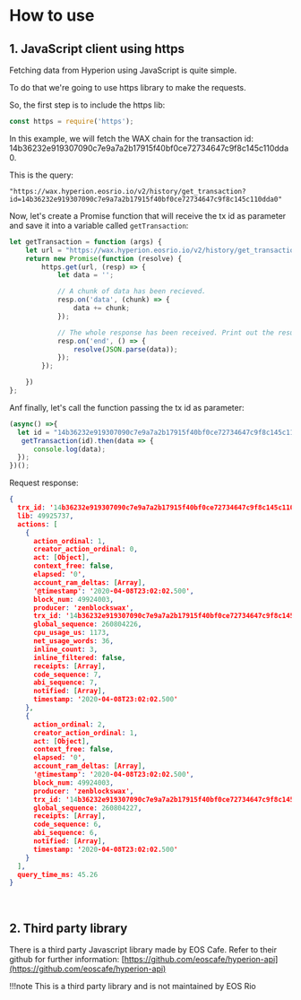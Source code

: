 # How to use

## 1. JavaScript client using https
Fetching data from Hyperion using JavaScript is quite simple. 

To do that we're going to use https library to make the requests.

So, the first step is to include the https lib:
````javascript
const https = require('https');
````

In this example, we will fetch the WAX chain for the transaction id: 
14b36232e919307090c7e9a7a2b17915f40bf0ce72734647c9f8c145c110dda0.

This is the query:
````
"https://wax.hyperion.eosrio.io/v2/history/get_transaction?id=14b36232e919307090c7e9a7a2b17915f40bf0ce72734647c9f8c145c110dda0"
````

Now, let's create a Promise function that will receive the tx id as parameter and save it into a variable called `getTransaction`:
````javascript
let getTransaction = function (args) {
    let url = "https://wax.hyperion.eosrio.io/v2/history/get_transaction?id=" + args;
    return new Promise(function (resolve) {
        https.get(url, (resp) => {
            let data = '';

            // A chunk of data has been recieved.
            resp.on('data', (chunk) => {
                data += chunk;
            });

            // The whole response has been received. Print out the result.
            resp.on('end', () => {
                resolve(JSON.parse(data));
            });
        });

    })
};
````

Anf finally, let's call the function passing the tx id as parameter:
````javascript
(async() =>{
  let id = "14b36232e919307090c7e9a7a2b17915f40bf0ce72734647c9f8c145c110dda0"
   getTransaction(id).then(data => {
      console.log(data);
  });
})();
````

Request response:

````json
{
  trx_id: '14b36232e919307090c7e9a7a2b17915f40bf0ce72734647c9f8c145c110dda0',
  lib: 49925737,
  actions: [
    {
      action_ordinal: 1,
      creator_action_ordinal: 0,
      act: [Object],
      context_free: false,
      elapsed: '0',
      account_ram_deltas: [Array],
      '@timestamp': '2020-04-08T23:02:02.500',
      block_num: 49924003,
      producer: 'zenblockswax',
      trx_id: '14b36232e919307090c7e9a7a2b17915f40bf0ce72734647c9f8c145c110dda0',
      global_sequence: 260804226,
      cpu_usage_us: 1173,
      net_usage_words: 36,
      inline_count: 3,
      inline_filtered: false,
      receipts: [Array],
      code_sequence: 7,
      abi_sequence: 7,
      notified: [Array],
      timestamp: '2020-04-08T23:02:02.500'
    },
    {
      action_ordinal: 2,
      creator_action_ordinal: 1,
      act: [Object],
      context_free: false,
      elapsed: '0',
      account_ram_deltas: [Array],
      '@timestamp': '2020-04-08T23:02:02.500',
      block_num: 49924003,
      producer: 'zenblockswax',
      trx_id: '14b36232e919307090c7e9a7a2b17915f40bf0ce72734647c9f8c145c110dda0',
      global_sequence: 260804227,
      receipts: [Array],
      code_sequence: 6,
      abi_sequence: 6,
      notified: [Array],
      timestamp: '2020-04-08T23:02:02.500'
    }
  ],
  query_time_ms: 45.26
}
````

<br>

## 2. Third party library
There is a third party Javascript library made by EOS Cafe. 
Refer to their github for further information: [https://github.com/eoscafe/hyperion-api](https://github.com/eoscafe/hyperion-api)

!!!note
    This is a third party library and is not maintained by EOS Rio
